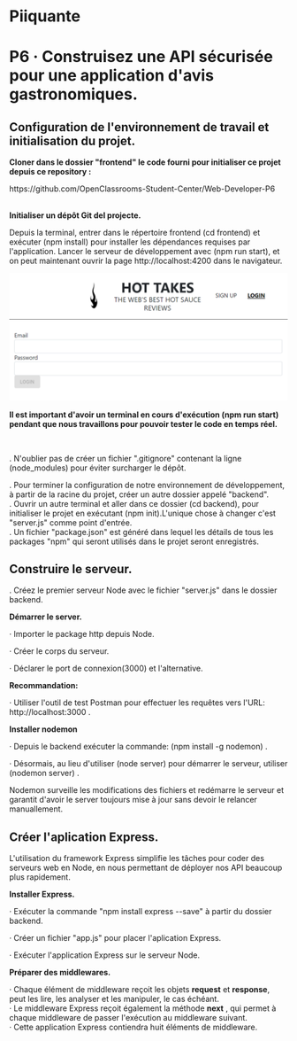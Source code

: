 # Piiquante
<h1>P6 · Construisez une API sécurisée pour une application d'avis gastronomiques.</h1>

<h2>Configuration de l'environnement de travail et initialisation du projet.</h2>

<p><b>Cloner dans le dossier "frontend" le code fourni pour initialiser ce projet depuis ce repository : </b></p>
    https://github.com/OpenClassrooms-Student-Center/Web-Developer-P6   <br><br>
<p><b>Initialiser un dépôt Git del projecte.</b></p>
<p>Depuis la terminal, entrer dans le répertoire frontend (cd frontend) et exécuter (npm install) pour installer les dépendances requises par l'application. Lancer le serveur de développement avec (npm run start), et on peut maintenant ouvrir la page http://localhost:4200 dans le navigateur.</p>

<img src = "./ImgReadme/Inici_01.png"/>

<p><b>Il est important d'avoir un terminal en cours d'exécution (npm run start) pendant que nous travaillons pour pouvoir tester le code en temps réel.</b></p>
<br>
<p>. N'oublier pas de créer un fichier ".gitignore" contenant la ligne (node_modules) pour éviter surcharger le dépôt.</p>

<p>. Pour terminer la configuration de notre environnement de développement, à partir de la racine du projet, créer un autre dossier appelé "backend".<br>
. Ouvrir un autre terminal et aller dans ce dossier (cd backend), pour initialiser le projet en exécutant (npm init).L'unique chose à changer c'est "server.js" comme point d'entrée. <br>
. Un fichier "package.json" est généré dans lequel les détails de tous les packages "npm" qui seront utilisés dans le projet seront enregistrés.</p>

<h2>Construire le serveur.</h2>

<p>. Créez le premier serveur Node avec le fichier "server.js" dans le dossier backend.</p>

<p><b>Démarrer le server.</b></p>
        <p>· Importer le package http depuis Node.</p>
        <p>· Créer le corps du serveur.</p>
        <p>· Déclarer le port de connexion(3000) et l'alternative.</p>

<p><b>Recommandation:</b></p>
        <p>· Utiliser l'outil de test Postman pour effectuer les requêtes vers l'URL: http://localhost:3000 .</p>

<p><b>Installer nodemon</b></p>
        <p>· Depuis le backend exécuter la commande: (npm install -g nodemon) .</p>
        <p>· Désormais, au lieu d'utiliser (node server) pour démarrer le serveur, utiliser (nodemon server) .</p>

<p> Nodemon surveille les modifications des fichiers et redémarre le serveur et garantit d'avoir le server toujours mise à jour sans devoir le relancer manuallement.</p>

<h2>Créer l'aplication Express.</h2>

<p>L'utilisation du framework Express simplifie les tâches pour coder des serveurs web en Node, en nous permettant de déployer nos API beaucoup plus rapidement.</p>

<p><b>Installer Express.</b></p>
        <p>· Exécuter la commande "npm install express --save" à partir du dossier backend.</p>
        <p>· Créer un fichier "app.js" pour placer l'aplication Express.</p>
        <p>· Exécuter l'application Express sur le serveur Node.</p>

<p><b>Préparer des middlewares.</b></p>
    <p>· Chaque élément de middleware reçoit les objets <b>request</b> et <b>response</b>, peut les lire, les analyser et les manipuler, le cas échéant. <br> 
    · Le middleware Express reçoit également la méthode <b>next</b> , qui permet à chaque middleware de passer l'exécution au middleware suivant. <br>
    · Cette application Express contiendra huit éléments de middleware.</p>
